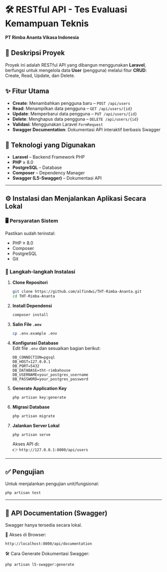# 🛠️ RESTful API - Tes Evaluasi Kemampuan Teknis  
**PT Rimba Ananta Vikasa Indonesia**

## 📄 Deskripsi Proyek

Proyek ini adalah RESTful API yang dibangun menggunakan **Laravel**, berfungsi untuk mengelola data **User** (pengguna) melalui fitur **CRUD**: Create, Read, Update, dan Delete.

## ✨ Fitur Utama

- **Create**: Menambahkan pengguna baru – `POST /api/users`
- **Read**: Menampilkan data pengguna – `GET /api/users/{id}`
- **Update**: Memperbarui data pengguna – `PUT /api/users/{id}`
- **Delete**: Menghapus data pengguna – `DELETE /api/users/{id}`
- **Validasi**: Menggunakan Laravel `FormRequest`
- **Swagger Documentation**: Dokumentasi API interaktif berbasis Swagger

## 🧰 Teknologi yang Digunakan

- **Laravel** – Backend Framework PHP
- **PHP** ≥ 8.0
- **PostgreSQL** – Database
- **Composer** – Dependency Manager
- **Swagger (L5-Swagger)** – Dokumentasi API

---

## ⚙️ Instalasi dan Menjalankan Aplikasi Secara Lokal

### 🖥️ Persyaratan Sistem

Pastikan sudah terinstal:

- PHP ≥ 8.0
- Composer
- PostgreSQL
- Git

### 🚀 Langkah-langkah Instalasi

1. **Clone Repositori**

    ```bash
    git clone https://github.com/alfindwi/THT-Rimba-Ananta.git
    cd THT-Rimba-Ananta
    ```

2. **Install Dependensi**

    ```bash
    composer install
    ```

3. **Salin File `.env`**

    ```bash
    cp .env.example .env
    ```

4. **Konfigurasi Database**  
    Edit file `.env` dan sesuaikan bagian berikut:

    ```env
    DB_CONNECTION=pgsql
    DB_HOST=127.0.0.1
    DB_PORT=5432
    DB_DATABASE=tht-rimbahouse
    DB_USERNAME=your_postgres_username
    DB_PASSWORD=your_postgres_password
    ```

5. **Generate Application Key**

    ```bash
    php artisan key:generate
    ```

6. **Migrasi Database**

    ```bash
    php artisan migrate
    ```

7. **Jalankan Server Lokal**

    ```bash
    php artisan serve
    ```

    Akses API di:  
    👉 `http://127.0.0.1:8000/api/users`

---

## ✅ Pengujian

Untuk menjalankan pengujian unit/fungsional:

```bash
php artisan test
```

---


## 📘 API Documentation (Swagger)
Swagger hanya tersedia secara lokal.

🔗 Akses di Browser:

```bash
http://localhost:8000/api/documentation
```

🛠️ Cara Generate Dokumentasi Swagger:

```bash
php artisan l5-swagger:generate
```